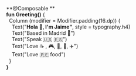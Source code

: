**@Composable **  
**fun Greeting()** {    
&nbsp;&nbsp;Column (modifier = Modifier.padding(16.dp)) {  
&nbsp;&nbsp;&nbsp;&nbsp;Text("**Hola 👋, I'm Jaime"**, style = typography.h4)    
&nbsp;&nbsp;&nbsp;&nbsp;Text("Based in Madrid 🐻")  
&nbsp;&nbsp;&nbsp;&nbsp;Text("Speak 🇺🇸 🇪🇸")     
&nbsp;&nbsp;&nbsp;&nbsp;Text("Love ☕ , 🎮, 📖, 🐶, :airplane:")  
&nbsp;&nbsp;&nbsp;&nbsp;Text("Love 🇵🇪 food")  
&nbsp;&nbsp;}  
**}**

<!--
**JaimeToca/JaimeToca** is a ✨ _special_ ✨ repository because its `README.md` (this file) appears on your GitHub profile.

Here are some ideas to get you started:

- 🔭 I’m currently working on ...
- 🌱 I’m currently learning ...
- 👯 I’m looking to collaborate on ...
- 🤔 I’m looking for help with ...
- 💬 Ask me about ...
- 📫 How to reach me: ...
- 😄 Pronouns: ...
- ⚡ Fun fact: ...
### Hola 👋
-->
